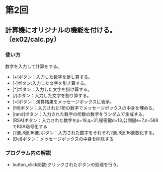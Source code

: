 # 第2回
## 計算機にオリジナルの機能を付ける。（ex02/calc.py）
### 使い方
数字を入力して計算をする。
* [+]ボタン：入力した数字を足し算する。
* [-]ボタン:入力した文字を引き算する。
* [*]ボタン：入力した文字を掛け算する。
* [/]ボタン：入力した文字を割り算する。
* [=]ボタン：演算結果をメッセージボックスに表示。
* [fill]ボタン：入力された1桁の数字でメッセージボックスの中身を埋める。
* [rand]ボタン：入力された数字の桁数の数字をランダムで生成する。
* [RSA]ボタン：入力された数字をp=19,q=31,秘密鍵d=13,公開鍵e=7,n=589でRSA暗号化する
* [2進,8進,16進]ボタン：入力された数字をそれぞれ2進,8進,16進数化する。
* [Del]ボタン：メッセージボックスの中身を削除する

### プログラム内の解説
* button_click関数:クリックされたボタンの処理を行う。
